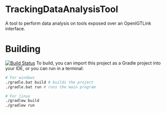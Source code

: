 # TrackingDataAnalysisTool

A tool to perform data analysis on tools exposed over an OpenIGTLink interface.

# Building
[![Build Status](https://travis-ci.org/Alfred-Franz/TrackingDataAnalysisTool.svg?branch=master)](https://travis-ci.org/Alfred-Franz/TrackingDataAnalysisTool)
To build, you can import this project as a Gradle project into your IDE, or you
can run in a terminal:
```bash
# For windows
./gradle.bat build # builds the project
./gradle.bat run # runs the main program

# For linux
./gradlew build
./gradlew run
```
